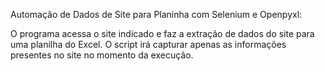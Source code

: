 Automação de Dados de Site para Planinha com Selenium e Openpyxl:

O programa acessa o site indicado e faz a extração de dados do site para uma planilha do Excel. O script irá capturar apenas as informações presentes no site no momento da execução.
